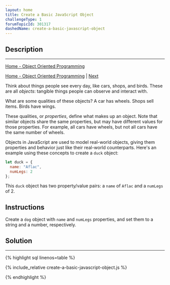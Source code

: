 ```yaml
---
layout: home
title: Create a Basic JavaScript Object
challengeType: 1
forumTopicId: 301317
dashedName: create-a-basic-javascript-object
---
```


<div class="row">
<div class="columnStmt" markdown="1">

## Description
------

[Home - Object Oriented Programming](./README.md)

[Home - Object Oriented Programming](./README.md)  | [Next](./use-dot-notation-to-access-the-properties-of-an-object.md) 

Think about things people see every day, like cars, shops, and birds. These are all <dfn>objects</dfn>: tangible things people can observe and interact with.

What are some qualities of these objects? A car has wheels. Shops sell items. Birds have wings.

These qualities, or <dfn>properties</dfn>, define what makes up an object. Note that similar objects share the same properties, but may have different values for those properties. For example, all cars have wheels, but not all cars have the same number of wheels.

Objects in JavaScript are used to model real-world objects, giving them properties and behavior just like their real-world counterparts. Here's an example using these concepts to create a `duck` object:

```js
let duck = {
  name: "Aflac",
  numLegs: 2
};
```

This `duck` object has two property/value pairs: a `name` of `Aflac` and a `numLegs` of 2.

##  Instructions 

Create a `dog` object with `name` and `numLegs` properties, and set them to a string and a number, respectively.

</div>
<div class="columnSol" markdown="1">

## Solution
------

{% highlight sql linenos=table %}

{% include_relative create-a-basic-javascript-object.js %}

{% endhighlight %}

</div>
</div>

